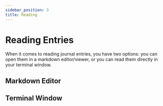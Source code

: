 ```yaml
---
sidebar_position: 3
title: Reading
---
```


# Reading Entries

When it comes to reading journal entries, you have two options: you can open them in a markdown editor/viewer, or you can read them directly in your terminal window.



## Markdown Editor

## Terminal Window

